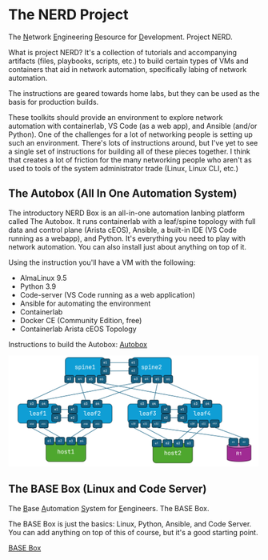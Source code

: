 # The NERD Project

The <ins>N</ins>etwork <ins>E</ins>ngineering <ins>R</ins>esource for <ins>D</ins>evelopment. Project NERD. 

What is project NERD? It's a collection of tutorials and accompanying artifacts (files, playbooks, scripts, etc.) to build certain types of VMs and containers that aid in network automation, specifically labing of network automation. 

The instructions are geared towards home labs, but they can be used as the basis for production builds. 

These toolkits should provide an environment to explore network automation with containerlab, VS Code (as a web app), and Ansible (and/or Python).  One of the challenges for a lot of networking people is setting up such an environment. There's lots of instructions around, but I've yet to see a single set of instructions for building all of these pieces together. I think that creates a lot of friction for the many networking people who aren't as used to tools of the system administrator trade (Linux, Linux CLI, etc.)

## The Autobox (All In One Automation System)

The introductory NERD Box is an all-in-one automation lanbing platform called The Autobox. It runs containerlab with a leaf/spine topology with full data and control plane (Arista cEOS), Ansible, a built-in IDE (VS Code running as a webapp), and Python. It's everything you need to play with network automation. You can also install just about anything on top of it. 

Using the instruction you'll have a VM with the following: 

* AlmaLinux 9.5
* Python 3.9
* Code-server (VS Code running as a web application)
* Ansible for automating the environment
* Containerlab
* Docker CE (Community Edition, free)
* Containerlab Arista cEOS Topology

Instructions to build the Autobox: [Autobox](Autobox)


<img src="Autobox/medium_topology.png" width=500>

## The BASE Box (Linux and Code Server)

The <ins>B</ins>ase <ins>A</ins>utomation <ins>S</ins>ystem for <ins>E</ins>engineers. The BASE Box. 

The BASE Box is just the basics: Linux, Python, Ansible, and Code Server. You can add anything on top of this of course, but it's a good starting point. 

[BASE Box](BASE%20Box)
